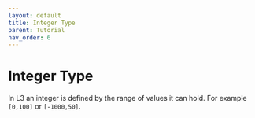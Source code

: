 ```yaml
---
layout: default
title: Integer Type
parent: Tutorial
nav_order: 6
---
```


# Integer Type

In L3 an integer is defined by the range of values it can hold.
For example `[0,100]` or `[-1000,50]`.